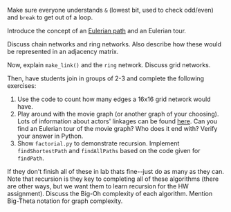 Make sure everyone understands `&` (lowest bit, used to check odd/even) and `break` to get out of a loop. 

Introduce the concept of an [Eulerian path](http://en.wikipedia.org/wiki/Eulerian_path) and an Eulerian tour.

Discuss chain networks and ring networks. Also describe how these would be represented in an adjacency matrix.

Now, explain `make_link()` and the `ring` network. Discuss grid networks.

Then, have students join in groups of 2-3 and complete the following exercises: 

1.  Use the code to count how many edges a 16x16 grid network would have. 
2. Play around with the movie graph (or another graph of your choosing). Lots of information about actors' linkages can be found [here](http://oracleofbacon.org/). Can you find an Eulerian tour of the movie graph? Who does it end with? Verify your answer in Python.
3. Show `factorial.py` to demonstrate recursion. Implement `findShortestPath` and `findAllPaths` based on the code given for `findPath`.  


If they don't finish all of these in lab thats fine--just do as many as they can. Note that recursion is they key to completing all of these algorithms (there are other ways, but we want them to learn recursion for the HW assignment). Discuss the Big-Oh complexity of each algorithm. Mention Big-Theta notation for graph complexity. 

